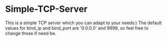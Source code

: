 # Simple-TCP-Server

This is a simple TCP server which you can adapt to your needs:)
The default values for bind_ip and bind_port are '0.0.0.0' and 9999, so feel free to change those if need be.
